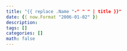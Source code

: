 ```yaml
---
title: "{{ replace .Name "-" " " | title }}"
date: {{ now.Format "2006-01-02" }}
description:
tags: []
categories: []
math: false
---
```


